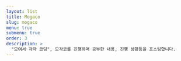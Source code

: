 ```yaml
---
layout: list
title: Mogaco
slug: mogaco
menu: true
submenu: true
order: 3
description: >
  "모여서 각자 코딩", 모각코를 진행하며 공부한 내용, 진행 상황등을 포스팅합니다.
---
```

